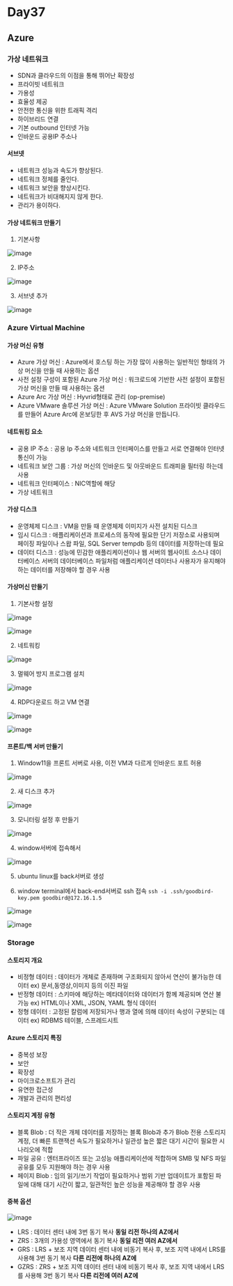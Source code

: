 # Day37

## Azure

### 가상 네트워크
- SDN과 클라우드의 이점을 통해 뛰어난 확장성
- 프라이빗 네트워크
- 가용성
- 효율성 제공
- 안전한 통신을 위한 트래픽 격리
- 하이브리드 연결
- 기본 outbound 인터넷 가능
- 인바운드 공용IP 주소나 

#### 서브넷
- 네트워크 성능과 속도가 향상된다.
- 네트워크 정체를 줄인다.
- 네트워크 보안을 향상시킨다.
- 네트워크가 비대해지지 않게 한다.
- 관리가 용이하다.

#### 가상 네트워크 만들기

1. 기본사항

![image](https://github.com/JoEunSae/Metanet-Internship/assets/83803199/bf7f698b-ddbe-41a2-9367-42b153eeb299)

2. IP주소

![image](https://github.com/JoEunSae/Metanet-Internship/assets/83803199/90b03c28-bedc-4ace-a079-ae12223d617a)

3. 서브넷 추가

![image](https://github.com/JoEunSae/Metanet-Internship/assets/83803199/22efb2b0-523e-4352-b952-d7139bb6f771)

### Azure Virtual Machine

#### 가상 머신 유형
- Azure 가상 머신 : Azure에서 호스팅 하는 가장 많이 사용하는 일반적인 형태의 가상 머신을 만들 때 사용하는 옵션
- 사전 설정 구성이 포함된 Azure 가상 머신 : 워크로드에 기반한 사전 설정이 포함된 가상 머신을 만들 때 사용하는 옵션
- Azure Arc 가상 머신 : Hyvrid형태로 관리 (op-premise)
- Azure VMware 솔루션 가상 머신 : Azure VMware Solution 프라이빗 클라우드를 만들어 Azure Arc에 온보딩한 후 AVS 가상 머신을 만듭니다.

#### 네트워킹 요소
- 공용 IP 주소 : 공용 Ip 주소와 네트워크 인터페이스를 만들고 서로 연결해야 인터넷 통신이 가능
- 네트워크 보안 그룹 : 가상 머신의 인바운드 및 아웃바운드 트래피을 필터링 하는데 사용
- 네트워크 인터페이스 : NIC역할에 해당
- 가상 네트워크

#### 가상 디스크
- 운영체제 디스크 : VM을 만들 때 운영체제 이미지가 사전 설치된 디스크
- 임시 디스크 : 애플리케이션과 프로세스의 동작에 필요한 단기 저장소로 사용되며 페이징 파일이나 스왑 파일, SQL Server tempdb 등의 데이터를 저장하는데 필요
- 데이터 디스크 : 성능에 민감한 애플리케이션이나 웹 서버의 웹사이트 소스나 데이터베이스 서버의 데이터베이스 파일처럼 애플리케이션 데이터나 사용자가 유지해야 하는 데이터를 저장해야 할 경우 사용

#### 가상머신 만들기

1. 기본사항 설정

![image](https://github.com/JoEunSae/Metanet-Internship/assets/83803199/0e9a30e7-9b34-4c5b-a213-c0ff3c730b13)

![image](https://github.com/JoEunSae/Metanet-Internship/assets/83803199/0e3ddae9-b7b1-4eb7-a1f9-f768c563f4da)

2. 네트워킹

![image](https://github.com/JoEunSae/Metanet-Internship/assets/83803199/351bbb85-5f77-46e0-bd4c-0a3eb1314d94)

3. 멀웨어 방지 프로그램 설치

![image](https://github.com/JoEunSae/Metanet-Internship/assets/83803199/79acf4be-81ad-49d6-9cb6-5f2897054119)

4. RDP다운로드 하고 VM 연결

![image](https://github.com/JoEunSae/Metanet-Internship/assets/83803199/61d94030-bde1-44de-a3ae-4acb3d2df100)

![image](https://github.com/JoEunSae/Metanet-Internship/assets/83803199/fd233b16-cb79-471b-9dee-1d0c5e84bd3e)

#### 프론트/백 서버 만들기

1. Window11을 프론트 서버로 사용, 이전 VM과 다르게 인바운드 포트 허용

![image](https://github.com/JoEunSae/Metanet-Internship/assets/83803199/da20772b-2e25-4c26-9806-58dc00093cd8)

2. 새 디스크 추가

![image](https://github.com/JoEunSae/Metanet-Internship/assets/83803199/62786688-fa3c-4866-afbc-b21036ea5d60)

3. 모니터링 설정 후 만들기

![image](https://github.com/JoEunSae/Metanet-Internship/assets/83803199/60adbfab-01b6-4c99-9d30-aec19cb488f9)

4. window서버에 접속해서

![image](https://github.com/JoEunSae/Metanet-Internship/assets/83803199/9c7a4074-134f-41ab-8c9e-24347c1820fb)

5. ubuntu linux를 back서버로 생성

6. window terminal에서 back-end서버로 ssh 접속 `ssh -i .ssh/goodbird-key.pem goodbird@172.16.1.5`

![image](https://github.com/JoEunSae/Metanet-Internship/assets/83803199/5092c82f-cd5f-4840-b26e-c059579d133b)

![image](https://github.com/JoEunSae/Metanet-Internship/assets/83803199/b23533de-bf12-44e8-9513-b440cd658b5f)

### Storage

#### 스토리지 개요
- 비정형 데이터 : 데이터가 개체로 존재하며 구조화되지 않아서 연산이 불가능한 데이터 ex) 문서,동영상,이미지 등의 이진 파일
- 반정형 데이터 : 스키마에 해당하는 메타데이터와 데이터가 함께 제공되며 연산 불가능 ex) HTML이나 XML, JSON, YAML 형식 데이터
- 정형 데이터 : 고정된 칼럼에 저장되거나 행과 열에 의해 데이터 속성이 구분되는 데이터 ex) RDBMS 테이블, 스프레드시트

#### Azure 스토리지 특징
- 중복성 보장
- 보안
- 확장성
- 마이크로소프트가 관리
- 유연한 접근성
- 개발과 관리의 편리성

#### 스토리지 계정 유형
- 블록 Blob : 더 작은 개체 데이터를 저장하는 블록 Blob과 추가 Blob 전용 스토리지 계정, 더 빠른 트랜잭션 속도가 필요하거나 일관성 높은 짧은 대기 시간이 필요한 시나리오에 적합
- 파일 공유 : 엔터프라이즈 또는 고성능 애플리케이션에 적합하며 SMB 및 NFS 파일 공유를 모두 지원해야 하는 경우 사용
- 페이지 Blob : 임의 읽기/쓰기 작업이 필요하거나 범위 기반 업데이트가 포함된 파일에 대해 대기 시간이 짧고, 일관적인 높은 성능을 제공해야 할 경우 사용

#### 중복 옵션

![image](https://github.com/JoEunSae/Metanet-Internship/assets/83803199/e8d598b3-0f07-49f8-a6ac-bf36e40a2a9c)

- LRS : 데이터 센터 내에 3번 동기 복사 **동일 리전 하나의 AZ에서**
- ZRS : 3개의 가용성 영역에서 동기 복사 **동일 리전 여러 AZ에서**
- GRS : LRS + 보조 지역 데이터 센터 내에 비동기 복사 후, 보조 지역 내에서 LRS를 사용해 3번 동기 복사 **다른 리전에 하나의 AZ에**
- GZRS : ZRS + 보조 지역 데이터 센터 내에 비동기 복사 후, 보조 지역 내에서 LRS를 사용해 3번 동기 복사 **다른 리전에 여러 AZ에**

